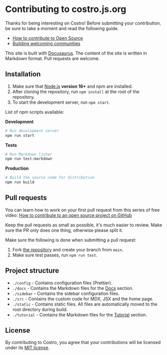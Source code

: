 # Contributing to costro.js.org

Thanks for being interesting on Costro! Before submitting your contribution, be sure to take a moment and read the following guide.

- [How to contribute to Open Source](https://opensource.guide/how-to-contribute)
- [Building welcoming communities](https://opensource.guide/building-community)

This site is built with [Docusaurus](https://docusaurus.io). The content of the site is written in Markdown format. Pull requests are welcome.

## Installation

1. Make sure that [Node.js](https://nodejs.org) **version 16+** and npm are installed.
2. After cloning the repository, run `npm install` at the root of the repository.
3. To start the development server, run `npm start`.

List of npm scripts available:

**Development**

```bash
# Run development server
npm run start
```

**Tests**

```bash
# Run Markdown linter
npm run test:markdown
```

**Production**

```bash
# Build the source code for distribution
npm run build
```

## Pull requests

You can learn how to work on your first pull request from this series of free video: [How to contribute to an open source project on GitHub](https://egghead.io/courses/how-to-contribute-to-an-open-source-project-on-github)

Keep the pull requests as small as possible, it's much easier to review. Make sure the PR only does one thing, otherwise please split it.

Make sure the following is done when submitting a pull request:

1. Fork [the repository](https://github.com/costrojs/costrojs.github.io) and create your branch from `main`.
2. Make sure test passes, run `npm run test`.

## Project structure

- `./config` - Contains configuration files (Prettier).
- `./docs` - Contains the Markdown files for the [Docs](https://costro.js.org/docs/installation) section.
- `./sidebar` - Contains the sidebar configuration files.
- `./src` - Contains the custom code for MDX, JSX and the home page.
- `./static` - Contains static files. All files are automatically moved to the root directory during build.
- `./tutorial` - Contains the Markdown files for the [Tutorial](https://costro.js.org/tutorial) section.

## License

By contributing to Costro, you agree that your contributions will be licensed under its [MIT license](https://github.com/costrojs/costrojs.github.io/blob/main/LICENSE).
